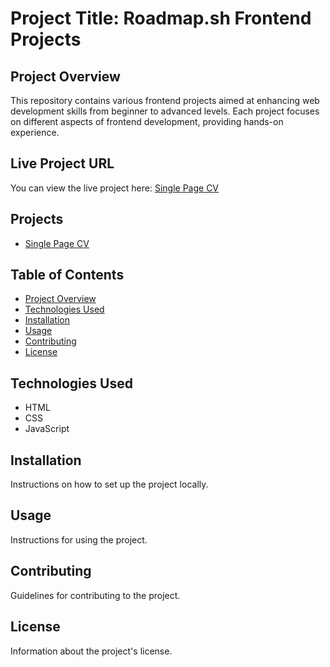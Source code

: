 # Project Title: Roadmap.sh Frontend Projects

## Project Overview
This repository contains various frontend projects aimed at enhancing web development skills from beginner to advanced levels. Each project focuses on different aspects of frontend development, providing hands-on experience.

## Live Project URL
You can view the live project here: [Single Page CV](https://github.com/vandana-sahoo/Roadmap.sh_frontend_Projects/tree/main/Single%20page%20CV)

## Projects
- [Single Page CV](./Single%20page%20CV)

## Table of Contents
- [Project Overview](#project-overview)
- [Technologies Used](#technologies-used)
- [Installation](#installation)
- [Usage](#usage)
- [Contributing](#contributing)
- [License](#license)

## Technologies Used
- HTML
- CSS
- JavaScript

## Installation
Instructions on how to set up the project locally.

## Usage
Instructions for using the project.

## Contributing
Guidelines for contributing to the project.

## License
Information about the project's license.



